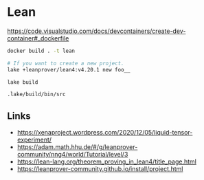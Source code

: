 # Lean

https://code.visualstudio.com/docs/devcontainers/create-dev-container#_dockerfile

``` bash
docker build . -t lean

# If you want to create a new project.
lake +leanprover/lean4:v4.20.1 new foo__

lake build

.lake/build/bin/src
```

## Links

- https://xenaproject.wordpress.com/2020/12/05/liquid-tensor-experiment/
- https://adam.math.hhu.de/#/g/leanprover-community/nng4/world/Tutorial/level/3
- https://lean-lang.org/theorem_proving_in_lean4/title_page.html
- https://leanprover-community.github.io/install/project.html
